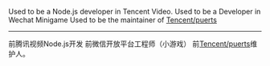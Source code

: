 Used to be a Node.js developer in Tencent Video. 
Used to be a Developer in Wechat Minigame
Used to be the maintainer of [Tencent/puerts](https://github.com/Tencent/puerts)

---------
前腾讯视频Node.js开发
前微信开放平台工程师（小游戏）
前[Tencent/puerts](https://github.com/Tencent/puerts)维护人。
